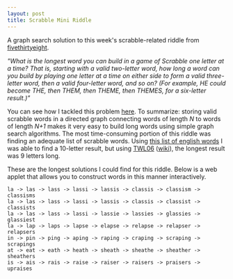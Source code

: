 ```yaml
---
layout: post
title: Scrabble Mini Riddle
---
```


A graph search solution to this week's scrabble-related riddle from [fivethirtyeight](https://fivethirtyeight.com/features/this-challenge-will-boggle-your-mind/).

_"What is the longest word you can build in a game of Scrabble one letter at a time? That is, starting with a valid two-letter word, how long a word can you build by playing one letter at a time on either side to form a valid three-letter word, then a valid four-letter word, and so on? (For example, HE could become THE, then THEM, then THEME, then THEMES, for a six-letter result.)"_

You can see how I tackled this problem [here](https://gist.github.com/nickstanisha/c419b70f2201378ade98f92aaca9d299). To summarize: storing valid scrabble words in a directed graph connecting words of length _N_ to words of length _N+1_ makes it very easy to build long words using simple graph search algorithms. The most time-consuming portion of this riddle was finding an adequate list of scrabble words. Using [this list of english words](https://github.com/dwyl/english-words) I was able to find a 10-letter result, but using [TWL06](https://www.wordgamedictionary.com/twl06/download/twl06.txt) ([wiki](https://en.wikipedia.org/wiki/Official_Tournament_and_Club_Word_List)), the longest result was 9 letters long.

These are the longest solutions I could find for this riddle. Below is a web applet that allows you to construct words in this manner interactively.

```
la -> las -> lass -> lassi -> lassis -> classis -> classism -> classisms
la -> las -> lass -> lassi -> lassis -> classis -> classist -> classists
la -> las -> lass -> lassi -> lassie -> lassies -> glassies -> glassiest
la -> lap -> laps -> lapse -> elapse -> relapse -> relapser -> relapsers
in -> pin -> ping -> aping -> raping -> craping -> scraping -> scrapings
at -> eat -> eath -> heath -> sheath -> sheathe -> sheather -> sheathers
is -> ais -> rais -> raise -> raiser -> raisers -> praisers -> upraises
```

<style>
  .active{
    background-color: #aec7e8 !important;
  }

  .btn-default {
    margin-left: 5px;
    margin-right: 5px;
    margin-top: 15px;
  }

  .word-container{
    width: 100%;
    overflow-y: hidden;
    overflow-x: scroll !important;
    white-space: nowrap;
    height: 70px;
    text-align: center;
    vertical-align: middle;
  }

</style>
<script src="https://ajax.googleapis.com/ajax/libs/jquery/1.12.0/jquery.min.js"></script>
<script src="https://nickstanisha.github.io/js/bootstrap.min.js"></script>
<script src="../../../js/scrabble/word_explorer.js"></script>

<div id="word-explorer" style="width: 100%">
  <div id="2-letter-words" class="word-container"></div>
  <div id="3-letter-words" class="word-container"></div>
  <div id="4-letter-words" class="word-container"></div>
  <div id="5-letter-words" class="word-container"></div>
  <div id="6-letter-words" class="word-container"></div>
  <div id="7-letter-words" class="word-container"></div>
  <div id="8-letter-words" class="word-container"></div>
  <div id="9-letter-words" class="word-container"></div>
</div>















